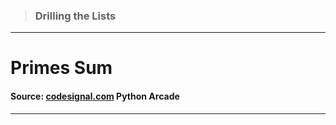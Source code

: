 > ### Drilling the Lists 
 --- 
 # Primes Sum
 #### Source: [codesignal.com](https://codesignal.com/) Python Arcade 
 --- 
